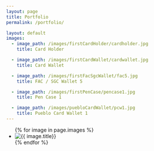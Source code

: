 ```yaml
---
layout: page
title: Portfolio
permalink: /portfolio/

layout: default
images:
  - image_path: /images/firstCardHolder/cardholder.jpg
    title: Card Holder

  - image_path: /images/firstCardWallet/cardwallet.jpg
    title: Card Wallet

  - image_path: /images/firstFacSgcWallet/fac5.jpg
    title: FAC / SGC Wallet 5

  - image_path: /images/firstPenCase/pencase1.jpg
    title: Pen Case 1

  - image_path: /images/puebloCardWallet/pcw1.jpg
    title: Pueblo Card Wallet 1
---
```


<ul class="portfolio">
  {% for image in page.images %}
    <li><img src="{{ image.image_path }}" alt="{{ image.title}}"/></li>
  {% endfor %}
</ul>